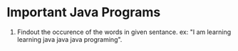 # Important Java Programs

1. Findout the occurence of the words in given sentance. ex: "I am learning learning java java java programing".

